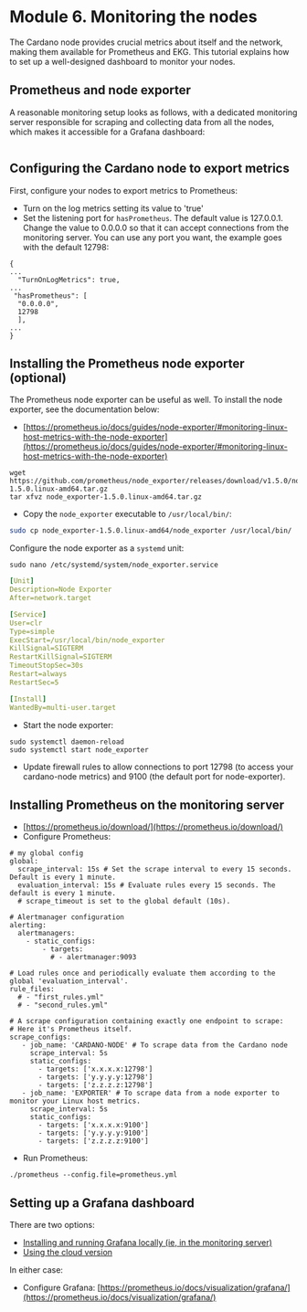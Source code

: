 # Module 6. Monitoring the nodes

The Cardano node provides crucial metrics about itself and the network, making them available for Prometheus and EKG. This tutorial explains how to set up a well-designed dashboard to monitor your nodes.

## Prometheus and node exporter

A reasonable monitoring setup looks as follows, with a dedicated monitoring server responsible for scraping and collecting data from all the nodes, which makes it accessible for a Grafana dashboard:

<figure><img src=".gitbook/assets/monitoring-cardano-node.png" alt=""><figcaption></figcaption></figure>

## Configuring the Cardano node to export metrics

First, configure your nodes to export metrics to Prometheus:&#x20;

* Turn on the log metrics setting its value to 'true'
* Set the listening port for `hasPrometheus`. The default value is 127.0.0.1. Change the value to 0.0.0.0 so that it can accept connections from the monitoring server. You can use any port you want, the example goes with the default 12798:

```
{
...
  "TurnOnLogMetrics": true,
...
 "hasPrometheus": [
  "0.0.0.0",
  12798
  ],
...
}
```

## Installing the Prometheus node exporter (optional)

The Prometheus node exporter can be useful as well. To install the node exporter, see the documentation below:&#x20;

* [https://prometheus.io/docs/guides/node-exporter/#monitoring-linux-host-metrics-with-the-node-exporter](https://prometheus.io/docs/guides/node-exporter/#monitoring-linux-host-metrics-with-the-node-exporter)

```
wget https://github.com/prometheus/node_exporter/releases/download/v1.5.0/node_exporter-1.5.0.linux-amd64.tar.gz
tar xfvz node_exporter-1.5.0.linux-amd64.tar.gz
```

* Copy the `node_exporter` executable to `/usr/local/bin/`:

```bash
sudo cp node_exporter-1.5.0.linux-amd64/node_exporter /usr/local/bin/
```

Configure the node exporter as a `systemd` unit:

```
sudo nano /etc/systemd/system/node_exporter.service
```

```yaml
[Unit]
Description=Node Exporter
After=network.target

[Service]
User=clr
Type=simple
ExecStart=/usr/local/bin/node_exporter
KillSignal=SIGTERM
RestartKillSignal=SIGTERM
TimeoutStopSec=30s
Restart=always
RestartSec=5

[Install]
WantedBy=multi-user.target
```

* Start the node exporter:

```
sudo systemctl daemon-reload
sudo systemctl start node_exporter
```

* Update firewall rules to allow connections to port 12798 (to access your cardano-node metrics) and 9100 (the default port for node-exporter).

## Installing Prometheus on the monitoring server

* [https://prometheus.io/download/](https://prometheus.io/download/)
* Configure Prometheus:

```
# my global config
global:
  scrape_interval: 15s # Set the scrape interval to every 15 seconds. Default is every 1 minute.
  evaluation_interval: 15s # Evaluate rules every 15 seconds. The default is every 1 minute.
  # scrape_timeout is set to the global default (10s).

# Alertmanager configuration
alerting:
  alertmanagers:
    - static_configs:
        - targets:
          # - alertmanager:9093

# Load rules once and periodically evaluate them according to the global 'evaluation_interval'.
rule_files:
  # - "first_rules.yml"
  # - "second_rules.yml"

# A scrape configuration containing exactly one endpoint to scrape:
# Here it's Prometheus itself.
scrape_configs:
   - job_name: 'CARDANO-NODE' # To scrape data from the Cardano node
     scrape_interval: 5s
     static_configs:
       - targets: ['x.x.x.x:12798']
       - targets: ['y.y.y.y:12798']
       - targets: ['z.z.z.z:12798']
   - job_name: 'EXPORTER' # To scrape data from a node exporter to monitor your Linux host metrics.
     scrape_interval: 5s
     static_configs:
       - targets: ['x.x.x.x:9100']
       - targets: ['y.y.y.y:9100']
       - targets: ['z.z.z.z:9100']
```

* Run Prometheus:

```
./prometheus --config.file=prometheus.yml
```

## Setting up a Grafana dashboard

There are two options:

* [Installing and running Grafana locally (ie, in the monitoring server)](https://grafana.com/get/?plcmt=top-nav\&cta=downloads\&tab=self-managed)
* [Using the cloud version](https://grafana.com/get/?plcmt=top-nav\&cta=downloads)

In either case:&#x20;

* Configure Grafana: [https://prometheus.io/docs/visualization/grafana/](https://prometheus.io/docs/visualization/grafana/)

